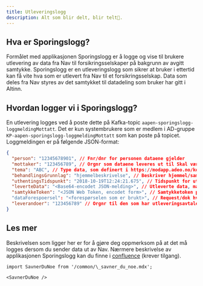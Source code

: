 ```yaml
---
title: Utleveringslogg
description: Alt som blir delt, blir telt📝.
---
```


## Hva er Sporingslogg?

Formålet med applikasjonen Sporingslogg er å logge og vise til brukere utlevering av data fra Nav til forsikringsselskaper på bakgrunn av avgitt samtykke. Sporingslogg er en utleveringslogg som sikrer at bruker i ettertid kan få vite hva som er utlevert fra Nav til et forsikringsselskap. Data som deles fra Nav styres av det samtykket til datadeling som bruker har gitt i Altinn.

## Hvordan logger vi i Sporingslogg?

En utlevering logges ved å poste dette på Kafka-topic `aapen-sporingslogg-loggmeldingMottatt`. Det er kun systembrukere som er medlem i AD-gruppe `KP-aapen-sporingslogg-loggmeldingMottatt` som kan poste på topicet. Loggmeldingen er på følgende JSON-format:

```json
{
  "person": "12345678901", // Fnr/dnr for personen dataene gjelder
  "mottaker": "123456789", // Orgnr som dataene leveres ut til Skal være 9 sifre
  "tema": "ABC", // Type data, som definert i https://modapp.adeo.no/kodeverksklient/viskodeverk???, Tema 3 tegn
  "behandlingsGrunnlag": "hjemmelbeskrivelse", // Beskriver hjemmel/samtykke som er bakgrunn for at dataene utleveres TODO kodeverk e.l. Max 100 tegn
  "uthentingsTidspunkt": "2018-10-19T12:24:21.675", // Tidspunkt for utlevering, ISO-format uten tidssone
  "leverteData": "<Base64-encodet JSON-melding>", // Utleverte data, max 1.000.000 tegn (i praksis må hele loggmeldingen være under Kafkas grense på 1 MB)
  "samtykkeToken": "<JSON Web Token, encodet form>", // Samtykketoken produsert av Altinn, definert i https://altinn.github.io/docs/guides/samtykke/datakilde/bruk-av-token/ Max 1000 tegn
  "dataForespoersel": "<forespørselen som er brukt>", // Request/dok hvordan Nav hentet data, max 100.000 tegn
  "leverandoer": "123456789" // Orgnr til den som har utleveringsavtalen, benyttes ved delegering Skal være 9 sifre
}
```

## Les mer

Beskrivelsen som ligger her er for å gjøre deg oppmerksom på at det må logges dersom du sender data ut av Nav. Nærmere beskrivelse av applikasjonen Sporingslogg kan du finne i [confluence](https://confluence.adeo.no/display/KES/Sporingslogg) (krever tilgang).

```mdx-code-block
import SavnerDuNoe from '/common/\_savner_du_noe.mdx';

<SavnerDuNoe />
```
